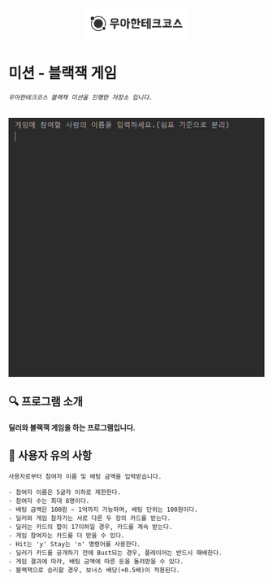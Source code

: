 <p align="center">
    <img src="./docs/image/woowacourse.png" alt="우아한테크코스" width="200px">
</p>

# 미션 - 블랙잭 게임

###### `우아한테크코스 블랙잭 미션을 진행한 저장소 입니다.`

<img src="./docs/image/java-blackjack.gif" width="588">

## 🔍 프로그램 소개

#### 딜러와 블랙잭 게임을 하는 프로그램입니다.

## 🚀 사용자 유의 사항

`사용자로부터 참여자 이름 및 배팅 금액을 입력받습니다.`

```
- 참여자 이름은 5글자 이하로 제한한다.
- 참여자 수는 최대 8명이다.
- 배팅 금액은 100원 ~ 1억까지 가능하며, 배팅 단위는 100원이다.
- 딜러와 게임 참자가는 서로 다른 두 장의 카드를 받는다.
- 딜러는 카드의 합이 17이하일 경우, 카드를 계속 받는다.
- 게임 참여자는 카드를 더 받을 수 있다.
- Hit는 'y' Stay는 'n' 명령어를 사용한다.
- 딜러가 카드를 공개하기 전에 Bust되는 경우, 플레이어는 반드시 패배한다.
- 게임 결과에 따라, 배팅 금액에 따른 돈을 돌려받을 수 있다.
- 블랙잭으로 승리할 경우, 보너스 배당(+0.5배)이 적용된다.
```

